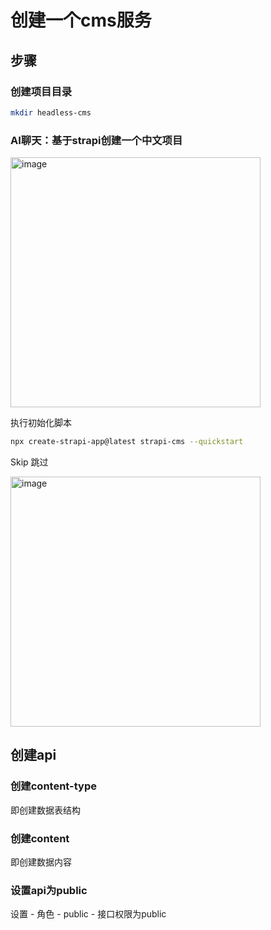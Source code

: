 # 创建一个cms服务

## 步骤 

### 创建项目目录

```bash
mkdir headless-cms
```

### AI聊天：基于strapi创建一个中文项目


<img width="400" alt="image" src="https://github.com/user-attachments/assets/272da730-1a4d-488b-aa8c-9b93759c88e1" />

执行初始化脚本

```bash
npx create-strapi-app@latest strapi-cms --quickstart
```

Skip 跳过

<img width="400" alt="image" src="https://github.com/user-attachments/assets/094be8db-f3ca-4b3f-8c51-cc6782278931" />

## 创建api

### 创建content-type
即创建数据表结构

### 创建content
即创建数据内容

### 设置api为public
设置 - 角色 - public - 接口权限为public
